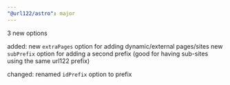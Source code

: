 ```yaml
---
"@url122/astro": major
---
```


3 new options



added:
new `extraPages` option for adding dynamic/external pages/sites
new `subPrefix` option for adding a second prefix (good for having sub-sites using the same url122 prefix)

changed:
renamed `idPrefix` option to prefix
